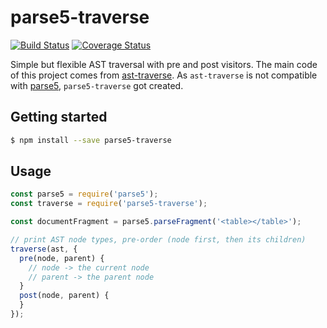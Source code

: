 # parse5-traverse
[![Build Status](https://travis-ci.org/JPeer264/parse5-traverse.svg?branch=master)](https://travis-ci.org/JPeer264/parse5-traverse)
[![Coverage Status](https://coveralls.io/repos/github/JPeer264/parse5-traverse/badge.svg?branch=master)](https://coveralls.io/github/JPeer264/parse5-traverse?branch=master)

Simple but flexible AST traversal with pre and post visitors. The main code of this project comes from [ast-traverse](https://github.com/olov/ast-traverse/blob/master/ast-traverse.js). As `ast-traverse` is not compatible with [parse5](https://github.com/inikulin/parse5/blob/master/packages/parse5/docs/index.md), `parse5-traverse` got created.

## Getting started

```sh
$ npm install --save parse5-traverse
```

## Usage
```js
const parse5 = require('parse5');
const traverse = require('parse5-traverse');

const documentFragment = parse5.parseFragment('<table></table>');

// print AST node types, pre-order (node first, then its children)
traverse(ast, {
  pre(node, parent) {
    // node -> the current node
    // parent -> the parent node
  }
  post(node, parent) {
  }
});
```
